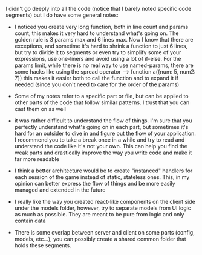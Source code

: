 I didn't go deeply into all the code (notice that I barely noted specific code segments) but I do have some general notes:

* I noticed you create very long function, both in line count and params count, this makes it very hard to understand what's going on.
  The golden rule is 3 params max and 6 lines max. Now I know that there are exceptions, and sometime it's hard to shrink a function to just 6 lines,
  but try to divide it to segments or even try to simplify some of your expressions, use one-liners and avoid using a lot of if-else. For the params limit, while
  there is no real way to use named-params, there are some hacks like using the spread operator --> function a({num: 5, num2: 7}) this makes it easier both to call the function
  and to expand it if needed (since you don't need to care for the order of the params)

* Some of my notes refer to a specific part or file, but can be applied to other parts of the code that follow similar patterns. I trust that you can cast them on as well

* it was rather difficult to understand the flow of things. I'm sure that you perfectly understand what's going on in each part, but sometimes it's hard for an outsider
  to dive in and figure out the flow of your application. I recommend you to take a break once in a while and try to read and understand the code like it's not your own.
  This can help you find the weak parts and drastically improve the way you write code and make it far more readable

* I think a better architecture would be to create "instanced" handlers for each session of the game instead of static, stateless ones.
  This, in my opinion can better express the flow of things and be more easily managed and extended in the future

* I really like the way you created react-like components on the client side under the models folder, however, try to separate models from UI logic as much as possible.
  They are meant to be pure from logic and only contain data

* There is some overlap between server and client on some parts (config, models, etc...), you can possibly create a shared common folder that holds these segments.
